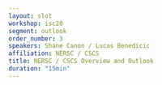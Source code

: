 ```yaml
---
layout: slot
workshop: isc20
segment: outlook
order_number: 3
speakers: Shane Canon / Lucas Benedicic
affiliation: NERSC / CSCS
title: NERSC / CSCS Overview and Outlook
duration: "15min"
---
```

